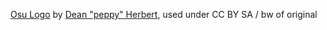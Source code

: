 [Osu Logo](https://en.wikipedia.org/wiki/File:Osu!Logo_(2015).png) by [Dean "peppy" Herbert](https://en.wikipedia.org/wiki/Dean_Herbert_(developer)), used under CC BY SA / bw of original

